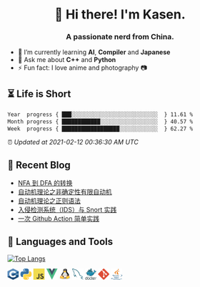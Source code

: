 <h1 align="center">👋 Hi there! I'm Kasen.</h1>
<h3 align="center">A passionate nerd from China.</h3>


* 🌱 I’m currently learning **AI**, **Compiler** and **Japanese**
* 💬 Ask me about **C++** and **Python**
* ⚡ Fun fact: I love anime and photography 📷


## ⏳ Life is Short

<!-- Start of Time Progress Bar -->
``` text
Year  progress { ███░░░░░░░░░░░░░░░░░░░░░░░░░░░  } 11.61 %
Month progress { ████████████░░░░░░░░░░░░░░░░░░  } 40.57 %
Week  progress { ██████████████████░░░░░░░░░░░░  } 62.27 %
```

⏰ *Updated at 2021-02-12 00:36:30 AM UTC*
<!-- End of Time Progress Bar -->

## 📝 Recent Blog

<!-- BLOG-POST-LIST:START -->
- [NFA 到 DFA 的转换](https://blog.imkasen.com/nfa-to-dfa.html)
- [自动机理论之非确定性有限自动机](https://blog.imkasen.com/nondeterminism-finite-automata.html)
- [自动机理论之正则语法](https://blog.imkasen.com/regular-grammars.html)
- [入侵检测系统（IDS）与 Snort 实践](https://blog.imkasen.com/ids-snort-practice.html)
- [一次 Github Action 简单实践](https://blog.imkasen.com/github-action-practice.html)
<!-- BLOG-POST-LIST:END -->

## 🔨 Languages and Tools

[![Top Langs](https://github-readme-stats.vercel.app/api/top-langs/?username=Kasen96&layout=compact&hide=jupyter%20notebook,html,css)](https://github.com/anuraghazra/github-readme-stats)

<p align="left">
<img src="./images/cpp.svg" alt="C++" width="25" height="25" />
<img src="./images/python.svg" alt="Python" width="25" height="25" />
<img src="./images/javascript.svg" alt="JavaScript" width="25" height="25" />
<img src="./images/vue.svg" alt="Vue.js" width="25" height="25" />
<img src="./images/linux.svg" alt="Linux" width="25" height="25" />
<img src="./images/mysql.svg" alt="MySQL" width="25" height="25" />
<img src="./images/docker.svg" alt="Docker" width="25" height="25" />
<img src="./images/git.svg" alt="Git" width="25" height="25" />
<img src="./images/java.svg" alt="Java" width="25" height="25" />
</p>
